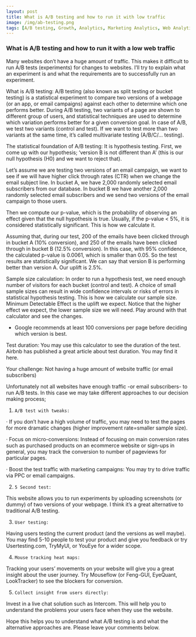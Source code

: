 ```yaml
---
layout: post
title: What is A/B testing and how to run it with low traffic 
image: /img/ab-testing.png
tags: [A/B testing, Growth, Analytics, Marketing Analytics, Web Analytics, Conversion, Optimisation]
---
```


### What is A/B testing and how to run it with a low web traffic

Many websites don’t have a huge amount of traffic. This makes it difficult to run A/B tests (experiments) for changes to websites. I’ll try to explain what an experiment is and what the requirements are to successfully run an experiment.
 
What is A/B testing: A/B testing (also known as split testing or bucket testing) is a statistical experiment to compare two versions of a webpage (or an app, or email campaigns) against each other to determine which one performs better. During A/B testing, two variants of a page are shown to different group of users, and statistical techniques are used to determine which variation performs better for a given conversion goal. In case of A/B, we test two variants (control and test). If we want to test more than two variants at the same time, it’s called multivariate testing (A/B/C/… testing).
 
The statistical foundation of A/B testing: It is hypothesis testing. First, we come up with our hypothesis; ‘version B is not different than A’ (this is our null hypothesis (H0) and we want to reject that).

Let’s assume we are testing two versions of an email campaign, we want to see if we will have higher click through rates (CTR) when we change the email subject line. In bucket A, we have 2,000 randomly selected email subscribers from our database. In bucket B we have another 2,000 randomly selected email subscribers and we send two versions of the email campaign to those users.
 
Then we compute our p-value, which is the probability of observing an effect given that the null hypothesis is true. Usually, if the p-value < 5%, it is considered statistically significant. This is how we calculate it.

Assuming that, during our test, 200 of the emails have been clicked through in bucket A (10% conversion), and 250 of the emails have been clicked through in bucket B (12.5% conversion). In this case, with 95% confidence, the calculated p-value is 0.0061, which is smaller than 0.05. So the test results are statistically significant. We can say that version B is performing better than version A. Our uplift is 2.5%.
 
Sample size calculation: In order to run a hypothesis test, we need enough number of visitors for each bucket (control and test). A choice of small sample sizes can result in wide confidence intervals or risks of errors in statistical hypothesis testing.  This is how we calculate our sample size. Minimum Detectable Effect is the uplift we expect. Notice that the higher effect we expect, the lower sample size we will need. Play around with that calculator and see the changes.

* Google recommends at least 100 conversions per page before deciding which version is best.
 
Test duration: You may use this calculator to see the duration of the test. Airbnb has published a great article about test duration. You may find it here.
 
Your challenge: Not having a huge amount of website traffic (or email subscribers)
 
Unfortunately not all websites have enough traffic -or email subscribers- to run A/B tests. In this case we may take different approaches to our decision making process;

1.     A/B test with tweaks:
·   	If you don’t have a high volume of traffic, you may need to test the pages for more dramatic changes (higher improvement rate=smaller sample size).
 
·   	Focus on micro-conversions:
Instead of focusing on main conversion rates such as purchased products on an ecommerce website or sign-ups in general, you may track the conversion to number of pageviews for particular pages.
 
·   	Boost the test traffic with marketing campaigns:
You may try to drive traffic via PPC or email campaigns.
 
2.     5 Second test:
This website allows you to run experiments by uploading screenshots (or dummy) of two versions of your webpage. I think it’s a great alternative to traditional A/B testing. 
 
3.     User testing:
Having users testing the current product (and the versions as well maybe). You may find 5-10 people to test your product and give you feedback or try Usertesting.com, TryMyUI, or YouEye for a wider scope.
 
4.     Mouse tracking heat maps:
Tracking your users’ movements on your website will give you a great insight about the user journey. Try Mouseflow (or Feng-GUI, EyeQuant, LookTracker) to see the blockers for conversion.
 
5.     Collect insight from users directly:
Invest in a live chat solution such as Intercom. This will help you to understand the problems your users face when they use the website.
 
Hope this helps you to understand what A/B testing is and what the alternative approaches are. Please leave your comments below.


